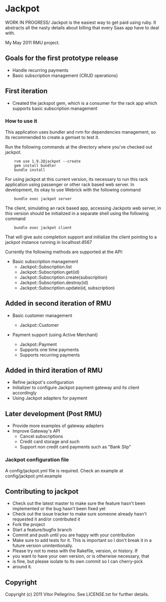 Jackpot
==========

WORK IN PROGRESS/ Jackpot is the easiest way to get paid using ruby. It abstracts all the nasty details about billing that every Saas app have to deal with.

My May 2011 RMU project.

## Goals for the first prototype release ##

* Handle recurring payments
* Basic subscription management (CRUD operations)

## First iteration ##
* Created the jackspot gem, which is a consumer for the rack app which
supports basic subscription management

### How to use it ###
This application uses bundler and rvm for dependencies management, so its
recommended to create a gemset to test it.

Run the following commands at the directory where you've checked out
jackpot.

        rvm use 1.9.2@jackpot --create
        gem install bundler
        bundle install

For using jackpot at this current version, its necessary to run this
rack application using passenger or other rack based web server. In
development, its okay to use Webrick with the following command

        bundle exec jackpot server

The client, simulating an rack based app, accessing Jackpots web
server, in this version should be initialized in a separate shell
using the following command

        bundle exec jackpot client

That will give auto completion support and initialize the client
pointing to a jackpot instance running in localhost:4567

Currently the following methods are supported at the API:

* Basic subscription management
  * Jackpot::Subscription.list
  * Jackpot::Subscription.get(id)
  * Jackpot::Subscription.create(subscription)
  * Jackpot::Subscription.destroy(id)
  * Jackpot::Subscription.update(id, subscription)

## Added in second iteration of RMU
* Basic customer management
  * Jackpot::Customer

* Payment support (using Active Merchant)
  * Jackpot::Payment
  * Supports one time payments
  * Supports recurring payments

## Added in third iteration of RMU

* Refine jackpot's configuration
* Initializer to configure Jackpot payment gateway and its client accordingly
* Using Jackpot adapters for payment

## Later development (Post RMU)

* Provide more examples of gateway adapters
* Improve Gateway's API
  * Cancel subscriptions
  * Credit card storage and such
  * Support non credit card payments such as "Bank Slip"


### Jackpot configuration file ###
A config/jackpot.yml file is required. Check an example at
config/jackpot.yml.example

## Contributing to jackpot  ##

* Check out the latest master to make sure the feature hasn't been implemented or the bug hasn't been fixed yet
* Check out the issue tracker to make sure someone already hasn't requested it and/or contributed it
* Fork the project
* Start a feature/bugfix branch
* Commit and push until you are happy with your contribution
* Make sure to add tests for it. This is important so I don't break it in a future version unintentionally.
* Please try not to mess with the Rakefile, version, or history. If
* you want to have your own version, or is otherwise necessary, that
* is fine, but please isolate to its own commit so I can cherry-pick
* around it.




## Copyright ##

Copyright (c) 2011 Vitor Pellegrino. See LICENSE.txt for
further details.

